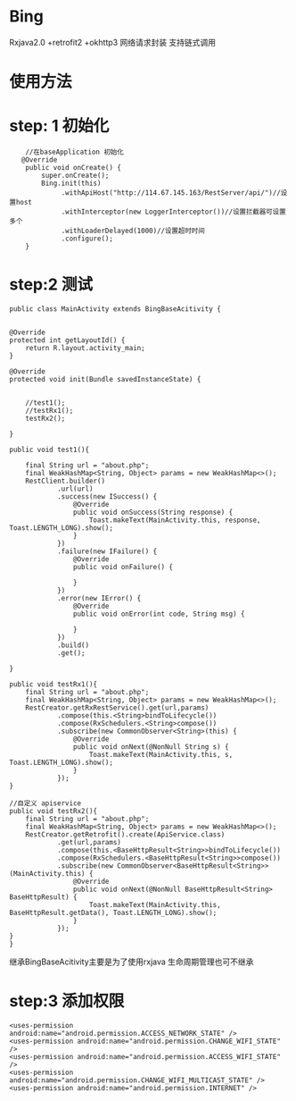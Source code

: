 # Bing
Rxjava2.0 +retrofit2 +okhttp3 网络请求封装 支持链式调用

# 使用方法



# step: 1 初始化
		//在baseApplication 初始化
	   @Override
	    public void onCreate() {
	        super.onCreate();
	        Bing.init(this)
	             .withApiHost("http://114.67.145.163/RestServer/api/")//设置host
	             .withInterceptor(new LoggerInterceptor())//设置拦截器可设置多个
	             .withLoaderDelayed(1000)//设置超时时间
	             .configure();
	    }

# step:2 测试
	public class MainActivity extends BingBaseAcitivity {


    @Override
    protected int getLayoutId() {
        return R.layout.activity_main;
    }

    @Override
    protected void init(Bundle savedInstanceState) {


        //test1();
        //testRx1();
        testRx2();

    }

    public void test1(){

        final String url = "about.php";
        final WeakHashMap<String, Object> params = new WeakHashMap<>();
        RestClient.builder()
                .url(url)
                .success(new ISuccess() {
                    @Override
                    public void onSuccess(String response) {
                        Toast.makeText(MainActivity.this, response, Toast.LENGTH_LONG).show();
                    }
                })
                .failure(new IFailure() {
                    @Override
                    public void onFailure() {

                    }
                })
                .error(new IError() {
                    @Override
                    public void onError(int code, String msg) {

                    }
                })
                .build()
                .get();

    }

    public void testRx1(){
        final String url = "about.php";
        final WeakHashMap<String, Object> params = new WeakHashMap<>();
        RestCreator.getRxRestService().get(url,params)
                .compose(this.<String>bindToLifecycle())
                .compose(RxSchedulers.<String>compose())
                .subscribe(new CommonObserver<String>(this) {
                    @Override
                    public void onNext(@NonNull String s) {
                        Toast.makeText(MainActivity.this, s, Toast.LENGTH_LONG).show();
                    }
                });
    }

	//自定义 apiservice 	
    public void testRx2(){
        final String url = "about.php";
        final WeakHashMap<String, Object> params = new WeakHashMap<>();
        RestCreator.getRetrofit().create(ApiService.class)
                .get(url,params)
                .compose(this.<BaseHttpResult<String>>bindToLifecycle())
                .compose(RxSchedulers.<BaseHttpResult<String>>compose())
                .subscribe(new CommonObserver<BaseHttpResult<String>>(MainActivity.this) {
                    @Override
                    public void onNext(@NonNull BaseHttpResult<String> BaseHttpResult) {
                        Toast.makeText(MainActivity.this, BaseHttpResult.getData(), Toast.LENGTH_LONG).show();
                    }
                });
    }
	}



继承BingBaseAcitivity主要是为了使用rxjava 生命周期管理也可不继承


# step:3 添加权限

   	<uses-permission android:name="android.permission.ACCESS_NETWORK_STATE" />
    <uses-permission android:name="android.permission.CHANGE_WIFI_STATE" />
    <uses-permission android:name="android.permission.ACCESS_WIFI_STATE" />
    <uses-permission android:name="android.permission.CHANGE_WIFI_MULTICAST_STATE" />
    <uses-permission android:name="android.permission.INTERNET" />
			